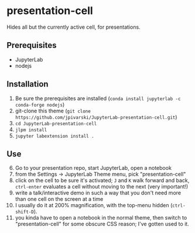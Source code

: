 # presentation-cell

Hides all but the currently active cell, for presentations.

## Prerequisites

* JupyterLab
* nodejs

## Installation

   1. Be sure the prerequisites are installed (`conda install jupyterlab -c conda-forge nodejs`)
   2. git-clone this theme (`git clone https://github.com/jpivarski/JupyterLab-presentation-cell.git`)
   3. `cd JupyterLab-presentation-cell`
   4. `jlpm install`
   5. `jupyter labextension install .`

## Use

   6. Go to your presentation repo, start JupyterLab, open a notebook
   7. from the Settings → JupyterLab Theme menu, pick "presentation-cell"
   8. click on the cell to be sure it's activated; `J` and `K` walk forward and back, `ctrl-enter` evaluates a cell without moving to the next (very important!)
   9. write a talk/interactive demo in such a way that you don't need more than one cell on the screen at a time
   10. I usually do it at 200% magnification, with the top-menu hidden (`ctrl-shift-D`).
   11. you kinda have to open a notebook in the normal theme, then switch to "presentation-cell" for some obscure CSS reason; I've gotten used to it.
